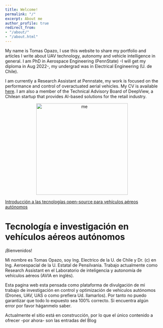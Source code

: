 ```yaml
---
title: Welcome!
permalink: "/"
excerpt: About me
author_profile: true
redirect_from:
- "/about/"
- "/about.html"
---
```


My name is Tomas Opazo, I use this website to share my portfolio and articles I write about UAV technology, autonomy and vehicle intelligence in general. I am PhD in Aerospace Engineering (PennState) -I will get my diploma in Aug 2022-, my undergrad was in Electrical Engineering (U. de Chile). 

I am currently a Research Assistant at Pennstate, my work is focused on the performance and control of overactuated aerial vehicles. My CV is available [here](https://toopazo.github.io/files/toopazo_cv.pdf). I am also a member of the Technical Advisory Board of DeepView, a Chilean startup that provides AI-based solutions for the retail industry.

<p align="center">
	<img src="https://toopazo.github.io/images/toopazo_avia_lab.jpeg" alt="me" width="300" />
</p>

<!-- Write your comments here
https://www.freecodecamp.org/news/how-to-use-html-to-open-link-in-new-tab/

<p>Check out <a href="https://www.freecodecamp.org/" target="_blank" rel="noopener noreferrer">freeCodeCamp</a>.</p>
 -->
<a href="https://toopazo.github.io/files/toopazo_dronecode.pdf" 
target="_blank" rel="noopener noreferrer">
Introducción a las tecnologías open-source para vehículos aéreos autónomos</a>


# Tecnología e investigación en vehículos aéreos autónomos

¡Bienvenidos! 

Mi nombre es Tomas Opazo, soy Ing. Electrico de la U. de Chile y Dr. (c) en Ing. Aeroespacial de la U. Estatal de Pensilvania. Trabajo actualmente como Research Assistant en el Laboratorio de inteligencia y autonomía de vehículos aéreos (AVIA en inglés). 

Esta pagina web esta pensada como plataforma de divulgación de mi trabajo de investigación en control y optimización de vehículos autónomos (Drones, UAV, UAS o como prefiera Ud. llamarlos). Por tanto no puedo garantizar que todo lo expuesto sea 100% correcto. Si encuentra algún error por favor háganmelo saber. 

Actualmente el sitio está en construcción, por lo que el único contenido a ofrecer -por ahora- son las entradas del Blog


